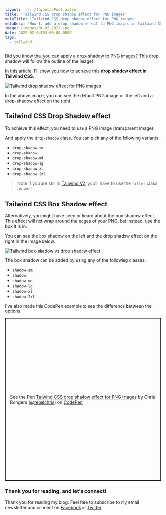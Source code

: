 ```yaml
---
layout: ../../layouts/Post.astro
title: 'Tailwind CSS drop shadow effect for PNG images'
metaTitle: 'Tailwind CSS drop shadow effect for PNG images'
metaDesc: 'How to add a drop shadow effect to PNG images in Tailwind CSS'
image: /images/04-02-2022.jpg
date: 2022-02-04T03:00:00.000Z
tags:
  - tailwind
---
```


Did you know that you can apply a [drop-shadow to PNG images](https://daily-dev-tips.com/posts/css-drop-shadow-vs-box-shadow/)? This drop shadow will follow the outline of the image!

In this article, I'll show you how to achieve this **drop shadow effect in Tailwind CSS**.

![Tailwind drop shadow effect for PNG images](https://cdn.hashnode.com/res/hashnode/image/upload/v1643176941336/QyqKefsUv.png)

In the above image, you can see the default PNG image on the left and a drop-shadow effect on the right.

## Tailwind CSS Drop Shadow effect

To achieve this effect, you need to use a PNG image (transparent image).

And apply the `drop-shadow` class.
You can pick any of the following variants:

- `drop-shadow-sm`
- `drop-shadow`
- `drop-shadow-md`
- `drop-shadow-lg`
- `drop-shadow-xl`
- `drop-shadow-2xl`

> Note if you are still in [Tailwind V2](https://daily-dev-tips.com/posts/upgrading-tailwind-v2-to-v3/), you'll have to use the `filter` class as well.

## Tailwind CSS Box Shadow effect

Alternatively, you might have seen or heard about the box-shadow effect. This effect will not wrap around the edges of your PNG, but instead, use the box it is in.

You can see the box shadow on the left and the drop shadow effect on the right in the image below.

![Tailwind box-shadow vs drop shadow effect](https://cdn.hashnode.com/res/hashnode/image/upload/v1643177257936/X1CzERQQO.png)

The box shadow can be added by using any of the following classes:

- `shadow-sm`
- `shadow`
- `shadow-md`
- `shadow-lg`
- `shadow-xl`
- `shadow-2xl`

I've also made this CodePen example to see the difference between the options.

<p class="codepen" data-height="526" data-default-tab="result" data-slug-hash="podoGJB" data-user="rebelchris" style="height: 526px; box-sizing: border-box; display: flex; align-items: center; justify-content: center; border: 2px solid; margin: 1em 0; padding: 1em;">
  <span>See the Pen <a href="https://codepen.io/rebelchris/pen/podoGJB">
  Tailwind CSS drop shadow effect for PNG images</a> by Chris Bongers (<a href="https://codepen.io/rebelchris">@rebelchris</a>)
  on <a href="https://codepen.io">CodePen</a>.</span>
</p>
<script async src="https://cpwebassets.codepen.io/assets/embed/ei.js"></script>

### Thank you for reading, and let's connect!

Thank you for reading my blog. Feel free to subscribe to my email newsletter and connect on [Facebook](https://www.facebook.com/DailyDevTipsBlog) or [Twitter](https://twitter.com/DailyDevTips1)
